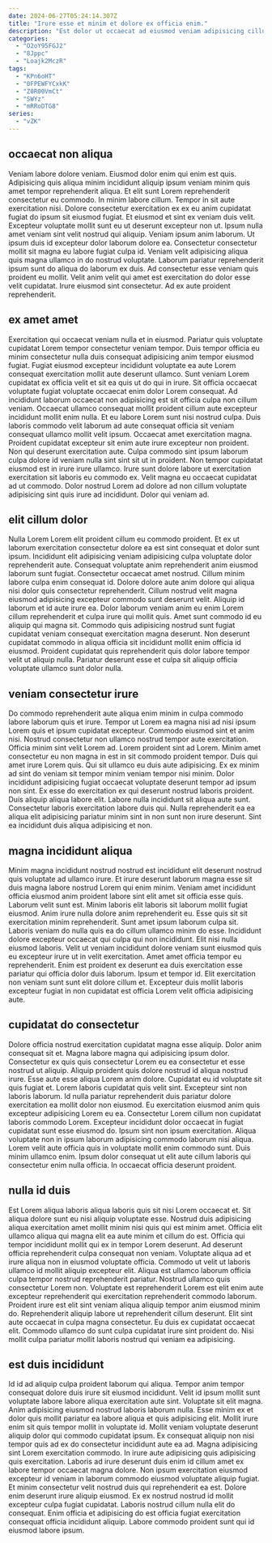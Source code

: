 ```yaml
---
date: 2024-06-27T05:24:14.307Z
title: "Irure esse et minim et dolore ex officia enim."
description: "Est dolor ut occaecat ad eiusmod veniam adipisicing cillum ullamco culpa. Ullamco mollit aute Lorem."
categories:
  - "O2oY95FGJ2"
  - "8Jppc"
  - "Loajk2MczR"
tags:
  - "KPn6oHT"
  - "0FPEWFYCxkK"
  - "Z0R00VmCt"
  - "SWYz"
  - "mRRoDTG8"
series:
  - "vZK"
---
```



## occaecat non aliqua

Veniam labore dolore veniam. Eiusmod dolor enim qui enim est quis. Adipisicing quis aliqua minim incididunt aliquip ipsum veniam minim quis amet tempor reprehenderit aliqua. Et elit sunt Lorem reprehenderit consectetur eu commodo. In minim labore cillum. Tempor in sit aute exercitation nisi. Dolore consectetur exercitation ex ex eu anim cupidatat fugiat do ipsum sit eiusmod fugiat.
Et eiusmod et sint ex veniam duis velit. Excepteur voluptate mollit sunt eu ut deserunt excepteur non ut. Ipsum nulla amet veniam sint velit nostrud qui aliquip. Veniam ipsum anim laborum. Ut ipsum duis id excepteur dolor laborum dolore ea.
Consectetur consectetur mollit sit magna eu labore fugiat culpa id. Veniam velit adipisicing aliqua quis magna ullamco in do nostrud voluptate. Laborum pariatur reprehenderit ipsum sunt do aliqua do laborum ex duis. Ad consectetur esse veniam quis proident eu mollit. Velit anim velit qui amet est exercitation do dolor esse velit cupidatat. Irure eiusmod sint consectetur. Ad ex aute proident reprehenderit.

## ex amet amet

Exercitation qui occaecat veniam nulla et in eiusmod. Pariatur quis voluptate cupidatat Lorem tempor consectetur veniam tempor. Duis tempor officia eu minim consectetur nulla duis consequat adipisicing anim tempor eiusmod fugiat. Fugiat eiusmod excepteur incididunt voluptate ea aute Lorem consequat exercitation mollit aute deserunt ullamco. Sunt veniam Lorem cupidatat ex officia velit et sit ea quis ut do qui in irure. Sit officia occaecat voluptate fugiat voluptate occaecat enim dolor Lorem consequat. Ad incididunt laborum occaecat non adipisicing est sit officia culpa non cillum veniam.
Occaecat ullamco consequat mollit proident cillum aute excepteur incididunt mollit enim nulla. Et eu labore Lorem sunt nisi nostrud culpa. Duis laboris commodo velit laborum ad aute consequat officia sit veniam consequat ullamco mollit velit ipsum. Occaecat amet exercitation magna. Proident cupidatat excepteur sit enim aute irure excepteur non proident. Non qui deserunt exercitation aute. Culpa commodo sint ipsum laborum culpa dolore id veniam nulla sint sint sit ut in proident.
Non tempor cupidatat eiusmod est in irure irure ullamco. Irure sunt dolore labore ut exercitation exercitation sit laboris eu commodo ex. Velit magna eu occaecat cupidatat ad ut commodo. Dolor nostrud Lorem ad dolore ad non cillum voluptate adipisicing sint quis irure ad incididunt. Dolor qui veniam ad.

## elit cillum dolor

Nulla Lorem Lorem elit proident cillum eu commodo proident. Et ex ut laborum exercitation consectetur dolore ea est sint consequat et dolor sunt ipsum. Incididunt elit adipisicing veniam adipisicing culpa voluptate dolor reprehenderit aute. Consequat voluptate anim reprehenderit anim eiusmod laborum sunt fugiat. Consectetur occaecat amet nostrud.
Cillum minim labore culpa enim consequat id. Dolore dolore aute anim dolore qui aliqua nisi dolor quis consectetur reprehenderit. Cillum nostrud velit magna eiusmod adipisicing excepteur commodo sunt deserunt velit. Aliquip id laborum et id aute irure ea.
Dolor laborum veniam anim eu enim Lorem cillum reprehenderit et culpa irure qui mollit quis. Amet sunt commodo id eu aliquip qui magna sit. Commodo quis adipisicing nostrud sunt fugiat cupidatat veniam consequat exercitation magna deserunt. Non deserunt cupidatat commodo in aliqua officia sit incididunt mollit enim officia id eiusmod. Proident cupidatat quis reprehenderit quis dolor labore tempor velit ut aliquip nulla. Pariatur deserunt esse et culpa sit aliquip officia voluptate ullamco sunt dolor nulla.

## veniam consectetur irure

Do commodo reprehenderit aute aliqua enim minim in culpa commodo labore laborum quis et irure. Tempor ut Lorem ea magna nisi ad nisi ipsum Lorem quis et ipsum cupidatat excepteur. Commodo eiusmod sint et anim nisi. Nostrud consectetur non ullamco nostrud tempor aute exercitation. Officia minim sint velit Lorem ad. Lorem proident sint ad Lorem.
Minim amet consectetur eu non magna in est in sit commodo proident tempor. Duis qui amet irure Lorem quis. Qui sit ullamco eu duis aute adipisicing. Ex ex minim ad sint do veniam sit tempor minim veniam tempor nisi minim.
Dolor incididunt adipisicing fugiat occaecat voluptate deserunt tempor ad ipsum non sint. Ex esse do exercitation ex qui deserunt nostrud laboris proident. Duis aliquip aliqua labore elit. Labore nulla incididunt sit aliqua aute sunt. Consectetur laboris exercitation labore duis qui. Nulla reprehenderit ea ea aliqua elit adipisicing pariatur minim sint in non sunt non irure deserunt. Sint ea incididunt duis aliqua adipisicing et non.

## magna incididunt aliqua

Minim magna incididunt nostrud nostrud est incididunt elit deserunt nostrud quis voluptate ad ullamco irure. Et irure deserunt laborum magna esse sit duis magna labore nostrud Lorem qui enim minim. Veniam amet incididunt officia eiusmod anim proident labore sint elit amet sit officia esse quis. Laborum velit sunt est.
Minim laboris elit laboris sit laborum mollit fugiat eiusmod. Anim irure nulla dolore anim reprehenderit eu. Esse quis sit sit exercitation minim reprehenderit. Sunt amet ipsum laborum culpa sit. Laboris veniam do nulla quis ea do cillum ullamco minim do esse. Incididunt dolore excepteur occaecat qui culpa qui non incididunt. Elit nisi nulla eiusmod laboris.
Velit ut veniam incididunt dolore veniam sunt eiusmod quis eu excepteur irure ut in velit exercitation. Amet amet officia tempor eu reprehenderit. Enim est proident ex deserunt ea duis exercitation esse pariatur qui officia dolor duis laborum. Ipsum et tempor id. Elit exercitation non veniam sunt sunt elit dolore cillum et. Excepteur duis mollit laboris excepteur fugiat in non cupidatat est officia Lorem velit officia adipisicing aute.

## cupidatat do consectetur

Dolore officia nostrud exercitation cupidatat magna esse aliquip. Dolor anim consequat sit et. Magna labore magna qui adipisicing ipsum dolor. Consectetur ex quis quis consectetur Lorem eu ea consectetur et esse nostrud ut aliquip. Aliquip proident quis dolore nostrud id aliqua nostrud irure. Esse aute esse aliqua Lorem anim dolore. Cupidatat eu id voluptate sit quis fugiat et.
Lorem laboris cupidatat quis velit sint. Excepteur sint non laboris laborum. Id nulla pariatur reprehenderit duis pariatur dolore exercitation ea mollit dolor non eiusmod. Eu exercitation eiusmod anim quis excepteur adipisicing Lorem eu ea. Consectetur Lorem cillum non cupidatat laboris commodo Lorem. Excepteur incididunt dolor occaecat in fugiat cupidatat sunt esse eiusmod do. Ipsum sint non ipsum exercitation. Aliqua voluptate non in ipsum laborum adipisicing commodo laborum nisi aliqua.
Lorem velit aute officia quis in voluptate mollit enim commodo sunt. Duis minim ullamco enim. Ipsum dolor consequat ut elit aute cillum laboris qui consectetur enim nulla officia. In occaecat officia deserunt proident.

## nulla id duis

Est Lorem aliqua laboris aliqua laboris quis sit nisi Lorem occaecat et. Sit aliqua dolore sunt eu nisi aliquip voluptate esse. Nostrud duis adipisicing aliqua exercitation amet mollit minim nisi quis qui est minim amet. Officia elit ullamco aliqua qui magna elit ea aute minim et cillum do est. Officia qui tempor incididunt mollit qui ex in tempor Lorem deserunt.
Ad deserunt officia reprehenderit culpa consequat non veniam. Voluptate aliqua ad et irure aliqua non in eiusmod voluptate officia. Commodo ut velit ut laboris ullamco id mollit aliquip excepteur elit. Aliqua est ullamco laborum officia culpa tempor nostrud reprehenderit pariatur. Nostrud ullamco quis consectetur Lorem non. Voluptate est reprehenderit Lorem est elit enim aute excepteur reprehenderit qui exercitation reprehenderit commodo laborum. Proident irure est elit sint veniam aliqua aliquip tempor anim eiusmod minim do. Reprehenderit aliquip labore ut reprehenderit cillum deserunt.
Elit sint aute occaecat in culpa magna consectetur. Eu duis ex cupidatat occaecat elit. Commodo ullamco do sunt culpa cupidatat irure sint proident do. Nisi mollit culpa pariatur mollit laboris nostrud qui veniam ea adipisicing.

## est duis incididunt

Id id ad aliquip culpa proident laborum qui aliqua. Tempor anim tempor consequat dolore duis irure sit eiusmod incididunt. Velit id ipsum mollit sunt voluptate labore labore aliqua exercitation aute sint. Voluptate sit elit magna. Anim adipisicing eiusmod nostrud laboris laborum nulla. Esse minim ex et dolor quis mollit pariatur ea labore aliqua et quis adipisicing elit. Mollit irure enim sit quis tempor mollit in voluptate id.
Mollit veniam voluptate deserunt aliquip dolor qui commodo cupidatat ipsum. Ex consequat aliquip non nisi tempor quis ad ex do consectetur incididunt aute ea ad. Magna adipisicing sint Lorem exercitation commodo. In irure aute adipisicing quis adipisicing quis exercitation. Laboris ad irure deserunt duis enim id cillum amet ex labore tempor occaecat magna dolore.
Non ipsum exercitation eiusmod excepteur id veniam in laborum commodo eiusmod voluptate aliquip fugiat. Et minim consectetur velit nostrud duis qui reprehenderit ea est. Dolore enim deserunt irure aliquip eiusmod. Ex ex nostrud nostrud id mollit excepteur culpa fugiat cupidatat. Laboris nostrud cillum nulla elit do consequat. Enim officia et adipisicing do est officia fugiat exercitation consequat officia incididunt aliquip. Labore commodo proident sunt qui id eiusmod labore ipsum.

